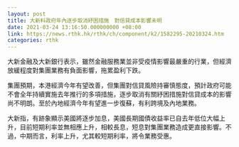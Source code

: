 ```yaml
---
layout: post
title: 大新料政府年內逐步取消紓困措施　對信貸成本影響未明
date: 2021-03-24 13:16:50.000000000 +08:00
link: https://news.rthk.hk/rthk/ch/component/k2/1582295-20210324.htm
categories: rthk
---
```


大新金融及大新銀行表示，雖然金融服務業並非受疫情影響最嚴重的行業，但經濟放緩程度對集團業務有負面影響，拖累盈利下跌。

集團預期，本港經濟今年有望改善，但集團對信貸風險持審慎態度，預計政府可能不會全年持續實施去年推行的多項措施，逐步取消有關紓困措施對信貸成本的影響尚不明朗。至於內地經濟今年有望進一步復蘇，有利跨境及內地業務。

大新指，有跡象顯示美國將逐步加息，美國長期國債收益率已自去年低位大幅上升，目前短期利率並無相應上升，相較長息，短息對集團業務造成更直接影響。不過，中期而言，利率上升，尤其較短期利率，將令業務受惠。
